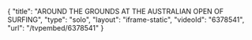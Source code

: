 {
    "title": "AROUND THE GROUNDS AT THE AUSTRALIAN OPEN OF SURFING",
    "type": "solo",
    "layout": "iframe-static",
    "videoId": "6378541",
    "url": "\/tvpembed\/6378541"
}
